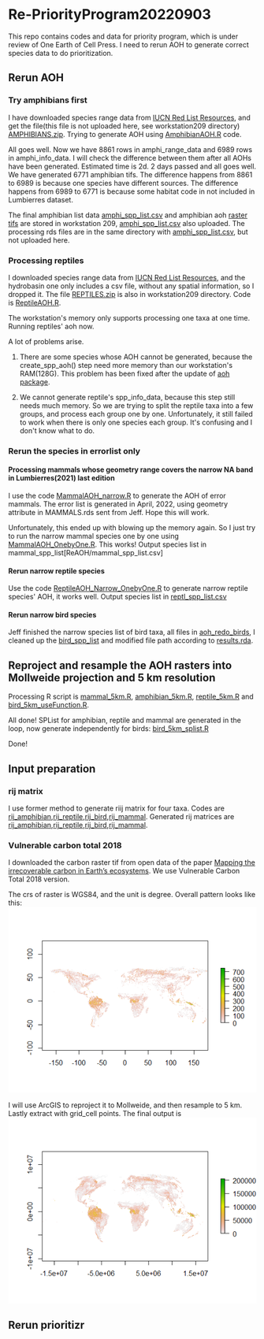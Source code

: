 # Re-PriorityProgram20220903
This repo contains codes and data for priority program, which is under review of One Earth of Cell Press. I need to rerun AOH to generate correct species data to do prioritization.

## Rerun AOH
### Try amphibians first
I have downloaded species range data from [IUCN Red List Resources](https://www.iucnredlist.org/resources/spatial-data-download), and get the file(this file is not uploaded here, see workstation209 directory) [AMPHIBIANS.zip](ReAOH/AMPHIBIANS.zip). Trying to generate AOH using [AmphibianAOH.R](ReAOH/AmphibianAOH.R) code.

All goes well. Now we have 8861 rows in amphi_range_data and 6989 rows in amphi_info_data. I will check the difference between them after all AOHs have been generated. Estimated time is 2d.
2 days passed and all goes well. We have generated 6771 amphibian tifs. The difference happens from 8861 to 6989 is because one species have different sources. The difference happens from 6989 to 6771 is because some habitat code in not included in Lumbierres dataset.

The final amphibian list data [amphi_spp_list.csv](ReAOH/amphi_spp_list.csv) and amphibian aoh [raster tifs](ReAOH/AMPHIBIANS/520_1.tif) are stored in workstation 209, [amphi_spp_list.csv](ReAOH/amphi_spp_list.csv) also uploaded. The processing rds files are in the same directory with [amphi_spp_list.csv](ReAOH/amphi_spp_list.csv), but not uploaded here.

### Processing reptiles
I downloaded species range data from [IUCN Red List Resources](https://www.iucnredlist.org/resources/spatial-data-download), and the hydrobasin one only includes a csv file, without any spatial information, so I dropped it. The file [REPTILES.zip](ReAOH/REPTILES.zip) is also in workstation209 directory. Code is [ReptileAOH.R](ReAOH/ReptileAOH.R).

The workstation's memory only supports processing one taxa at one time. Running reptiles' aoh now.

A lot of problems arise.
1. There are some species whose AOH cannot be generated, because the create_spp_aoh() step need more memory than our workstation's RAM(128G). This problem has been fixed after the update of [aoh package](https://prioritizr.github.io/aoh/).

2. We cannot generate reptile's spp_info_data, because this step still needs much memory. So we are trying to split the reptile taxa into a few groups, and process each group one by one. Unfortunately, it still failed to work when there is only one species each group. It's confusing and I don't know what to do.

### Rerun the species in errorlist only

#### Processing mammals whose geometry range covers the narrow NA band in Lumbierres(2021) last edition
I use the code [MammalAOH_narrow.R](ReAOH/MammalAOH_narrow.R) to generate the AOH of error mammals. The error list is generated in April, 2022, using geometry attribute in MAMMALS.rds sent from Jeff. Hope this will work.

Unfortunately, this ended up with blowing up the memory again. So I just try to run the narrow mammal species one by one using [MammalAOH_OnebyOne.R](ReAOH/MammalAOH_OnebyOne.R). This works! Output species list in mammal_spp_list[ReAOH/mammal_spp_list.csv]

#### Rerun narrow reptile species
Use the code [ReptileAOH_Narrow_OnebyOne.R](ReAOH/ReptileAOH_Narrow_OnebyOne.R) to generate narrow reptile species' AOH, it works well. Output species list in [reptl_spp_list.csv](ReAOH/reptl_spp_list.csv)

#### Rerun narrow bird species
Jeff finished the narrow species list of bird taxa, all files in [aoh_redo_birds](ReAOH/aoh_redo_birds.zip), I cleaned up the [bird_spp_list](ReAOH/bird_spp_list.csv) and modified file path according to [results.rda](ReAOH/aoh-redo-birds/final/results.rda). 

## Reproject and resample the AOH rasters into Mollweide projection and 5 km resolution
Processing R script is [mammal_5km.R](ReProject&Resample/mammal_5km.R), [amphibian_5km.R](ReProject&Resample/amphibian_5km.R), [reptile_5km.R](ReProject&Resample/reptile_5km.R) and [bird_5km_useFunction.R](ReProject&Resample/bird_5km_useFunction.R).

All done! SPList for amphibian, reptile and mammal are generated in the loop, now generate independently for birds: [bird_5km_splist.R](ReProject&Resample/bird_5km_splist.R)

Done!

## Input preparation

### rij matrix

I use former method to generate riij matrix for four taxa. Codes are [rij_amphibian](Input/rij_amphibian.R),[rij_reptile](Input/rij_reptile.R),[rij_bird](Input/rij_bird.R),[rij_mammal](Input/rij_mammal.R). Generated rij matrices are [rij_amphibian](Input/rij_amphibian.csv),[rij_reptile](Input/rij_reptile.csv),[rij_bird](Input/rij_bird.csv),[rij_mammal](Input/rij_mammal.csv).

### Vulnerable carbon total 2018

I downloaded the carbon raster tif from open data of the paper [Mapping the irrecoverable carbon in Earth’s 
ecosystems](https://zenodo.org/record/4091029#.Y0OGfFJByUk). We use Vulnerable Carbon Total 2018 version.

The crs of raster is WGS84, and the unit is degree. Overall pattern looks like this: ![VulCTotal](Photos/VulCTotal.png)

I will use ArcGIS to reproject it to Mollweide, and then resample to 5 km. Lastly extract with grid_cell points. The final output is ![VulCMoll5km](Photos/VulCMoll.png)

## Rerun prioritizr






